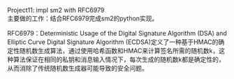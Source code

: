 Project11: impl sm2 with RFC6979  
主要做的工作：结合RFC6979完成sm2的python实现。  

RFC6979：Deterministic Usage of the Digital Signature Algorithm (DSA) and Elliptic Curve Digital Signature Algorithm (ECDSA)定义了一种基于HMAC的确定性随机数生成算法，通过使用哈希函数和HMAC来计算签名所需的随机数k，这种算法保证在相同的私钥和消息输入情况下，每次生成的随机数k都是确定性的，从而消除了传统随机数生成器可能导致的安全问题。  

